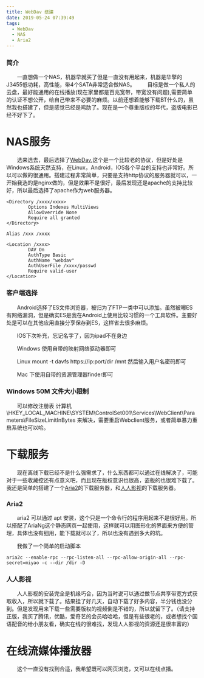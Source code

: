 ```yaml
---
title: WebDav 搭建
date: 2019-05-24 07:39:49
tags:
  - WebDav
  - NAS
  - Aria2
---
```


### 简介

&emsp;&emsp;一直想做一个NAS，机器早就买了但是一直没有用起来，机器是华擎的J3455低功耗，高性能，带4个SATA非常适合做NAS。
&emsp;&emsp;目标是做一个私人的云盘，最好能通用的在线播放(现在家里都是百兆宽带，带宽没有问题),需要简单的认证不想公开，给自己带来不必要的麻烦。以前还想着能够下载BT什么的，虽然我也搭建了，但是感觉已经是鸡肋了。现在是一个尊重版权的年代，盗版电影已经不好下了。

<!-- more -->

# NAS服务

&emsp;&emsp;选来选去，最后选择了[WebDav](https://baike.baidu.com/item/WebDAV/4610909),这个是一个比较老的协议，但是好处是Windows系统天然支持，在Linux，Android，IOS各个平台的支持也非常好。所以可以做的很通用。搭建过程非常简单，只要是支持http协议的服务器就可以，一开始我选的是nginx做的，但是效果不是很好，最后发现还是apache的支持比较好，所以最后选择了apache作为web服务器。

```
<Directory /xxxx/xxxx>
        Options Indexes MultiViews
        AllowOverride None
        Require all granted
</Directory>

Alias /xxx /xxxx

<Location /xxxx>
        DAV On
        AuthType Basic
        AuthName "webdav"
        AuthUserFile /xxxx/passwd
        Require valid-user
</Location>
```

### 客户端选择

&emsp;&emsp;Android选择了ES文件浏览器，被归为了FTP一类中可以添加。虽然被曝ES有网络漏洞，但是确实ES是我在Android上使用比较习惯的一个工具软件。主要好处是可以在其他应用直接分享保存到ES，这样省去很多麻烦。

&emsp;&emsp;IOS下次补充，忘记名字了，因为ipad不在身边

&emsp;&emsp;Windows 使用自带的映射网络驱动器即可

&emsp;&emsp;Linux mount -t davfs https://ip:port/dir /mnt  然后输入用户名密码即可

&emsp;&emsp;Mac 下使用自带的资源管理器finder即可


### Windows 50M 文件大小限制

&emsp;&emsp;可以修改注册表 计算机\HKEY_LOCAL_MACHINE\SYSTEM\ControlSet001\Services\WebClient\Parameters\FileSizeLimitInBytes 来解决，需要重启Webclient服务，或者简单暴力重启系统也可以哈。


# 下载服务

&emsp;&emsp;现在离线下载已经不是什么强需求了，什么东西都可以通过在线解决了，可能对于一些收藏控还有点意义吧，而且现在版权意识也很高，盗版的也很难下载了。我还是简单的搭建了一个[Aria2](https://aria2.github.io)的下载服务器，和[人人影视](http://www.zmz2019.com/)的下载服务器。

### Aria2

&emsp;&emsp;aria2 可以通过 apt 安装，这个只是一个命令行的程序用起来不是很好用。所以搭配了AriaNg这个静态网页一起使用，这样就可以用图形化的界面来方便的管理，具体也没有细用，能下载就可以了，所以也没有遇到多大的坑。

&emsp;&emsp;我做了一个简单的启动脚本
```
aria2c --enable-rpc --rpc-listen-all --rpc-allow-origin-all --rpc-secret=miyao -c --dir /dir -D
```

### 人人影视

&emsp;&emsp;人人影视的安装完全是机缘巧合，因为当时说可以通过做节点共享带宽方式获取收入，所以就下载了。结果挂了好几天，自动下载了好多内容，半分钱也没分到。但是发现用来下载一些需要版权的视频倒是不错的，所以就留下了。（请支持正版，我买了腾讯，优酷，爱奇艺的会员哈哈哈，但是有些很老的，或者想找个国语配音的给小朋友看，确实在线的很难找，发现人人影视的资源还是很丰富的）

# 在线流媒体播放器

&emsp;&emsp;这个一直没有找到合适，我希望既可以网页浏览，又可以在线点播。
